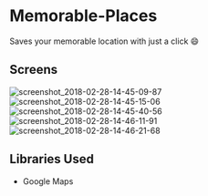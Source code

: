 # Memorable-Places

Saves your memorable location with just a click :smile:

## Screens

![screenshot_2018-02-28-14-45-09-87](https://user-images.githubusercontent.com/26279056/36780271-8469dfd4-1c98-11e8-94a0-4944592b85e3.png)
![screenshot_2018-02-28-14-45-15-06](https://user-images.githubusercontent.com/26279056/36780291-95180eaa-1c98-11e8-86f0-7b91e6b57dde.png)
![screenshot_2018-02-28-14-45-40-56](https://user-images.githubusercontent.com/26279056/36780293-9664c226-1c98-11e8-8424-184ea3d04259.png)
![screenshot_2018-02-28-14-46-11-91](https://user-images.githubusercontent.com/26279056/36780294-97685840-1c98-11e8-9ef6-70576225d7e9.png)
![screenshot_2018-02-28-14-46-21-68](https://user-images.githubusercontent.com/26279056/36780296-9871fe62-1c98-11e8-94f5-a9d9158b0fd4.png)

## Libraries Used

- Google Maps


